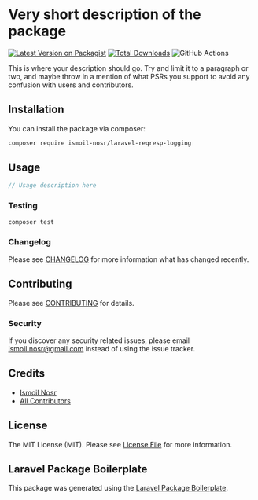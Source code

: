 # Very short description of the package

[![Latest Version on Packagist](https://img.shields.io/packagist/v/ismoil-nosr/laravel-reqresp-logging.svg?style=flat-square)](https://packagist.org/packages/ismoil-nosr/laravel-reqresp-logging)
[![Total Downloads](https://img.shields.io/packagist/dt/ismoil-nosr/laravel-reqresp-logging.svg?style=flat-square)](https://packagist.org/packages/ismoil-nosr/laravel-reqresp-logging)
![GitHub Actions](https://github.com/ismoil-nosr/laravel-reqresp-logging/actions/workflows/main.yml/badge.svg)

This is where your description should go. Try and limit it to a paragraph or two, and maybe throw in a mention of what PSRs you support to avoid any confusion with users and contributors.

## Installation

You can install the package via composer:

```bash
composer require ismoil-nosr/laravel-reqresp-logging
```

## Usage

```php
// Usage description here
```

### Testing

```bash
composer test
```

### Changelog

Please see [CHANGELOG](CHANGELOG.md) for more information what has changed recently.

## Contributing

Please see [CONTRIBUTING](CONTRIBUTING.md) for details.

### Security

If you discover any security related issues, please email ismoil.nosr@gmail.com instead of using the issue tracker.

## Credits

-   [Ismoil Nosr](https://github.com/ismoil-nosr)
-   [All Contributors](../../contributors)

## License

The MIT License (MIT). Please see [License File](LICENSE.md) for more information.

## Laravel Package Boilerplate

This package was generated using the [Laravel Package Boilerplate](https://laravelpackageboilerplate.com).
